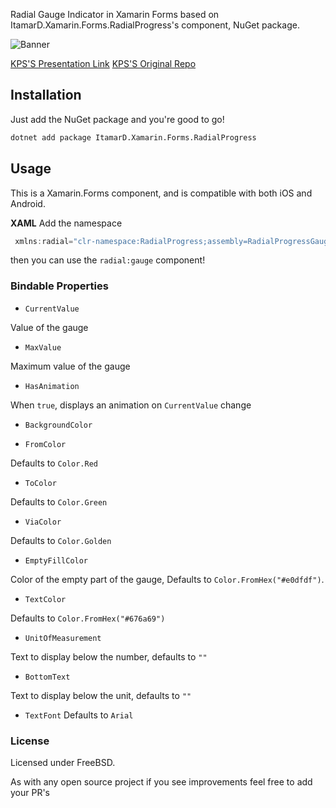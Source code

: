 
Radial Gauge Indicator in Xamarin Forms based on ItamarD.Xamarin.Forms.RadialProgress's component, NuGet package.

![Banner](https://github.com/KPS25/RadialProgress/blob/master/Screenshot_Banner.jpg)

[KPS'S Presentation Link](https://drive.google.com/open?id=1pAOznBc0N3W4dXJ_P3A9DckqLqq_UuRwKzAKHSYZ6fE)
[KPS'S Original Repo](https://github.com/KPS250/Xamarin-Forms-RadialProgress)

## Installation

Just add the NuGet package and you're good to go!

```bash
dotnet add package ItamarD.Xamarin.Forms.RadialProgress
```

## Usage

This is a Xamarin.Forms component, and is compatible with both iOS and Android.

**XAML**
Add the namespace

```csharp
 xmlns:radial="clr-namespace:RadialProgress;assembly=RadialProgressGauge"
```

then you can use the `radial:gauge` component!

### Bindable Properties

* `CurrentValue`

Value of the gauge

* `MaxValue`

Maximum value of the gauge

* `HasAnimation`

When `true`, displays an animation on `CurrentValue` change

* `BackgroundColor`

* `FromColor`

Defaults to `Color.Red`
 
* `ToColor`

Defaults to `Color.Green`

* `ViaColor`

Defaults to `Color.Golden`

* `EmptyFillColor`

Color of the empty part of the gauge, Defaults to `Color.FromHex("#e0dfdf")`.

* `TextColor`

Defaults to `Color.FromHex("#676a69")`

* `UnitOfMeasurement`

Text to display below the number, defaults to `""`

* `BottomText`

Text to display below the unit, defaults to `""`

* `TextFont`
Defaults to `Arial`

### License 

Licensed under FreeBSD.

As with any open source project if you see improvements feel free to add your PR's
